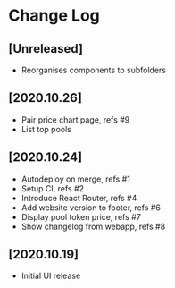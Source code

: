 # Change Log


## [Unreleased]
  - Reorganises components to subfolders


## [2020.10.26]
  - Pair price chart page, refs #9
  - List top pools


## [2020.10.24]
  - Autodeploy on merge, refs #1
  - Setup CI, refs #2
  - Introduce React Router, refs #4
  - Add website version to footer, refs #6
  - Display pool token price, refs #7
  - Show changelog from webapp, refs #8


## [2020.10.19]
  - Initial UI release
